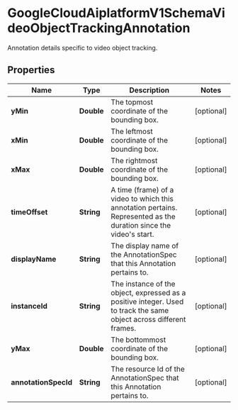 

# GoogleCloudAiplatformV1SchemaVideoObjectTrackingAnnotation

Annotation details specific to video object tracking.

## Properties

| Name | Type | Description | Notes |
|------------ | ------------- | ------------- | -------------|
|**yMin** | **Double** | The topmost coordinate of the bounding box. |  [optional] |
|**xMin** | **Double** | The leftmost coordinate of the bounding box. |  [optional] |
|**xMax** | **Double** | The rightmost coordinate of the bounding box. |  [optional] |
|**timeOffset** | **String** | A time (frame) of a video to which this annotation pertains. Represented as the duration since the video&#39;s start. |  [optional] |
|**displayName** | **String** | The display name of the AnnotationSpec that this Annotation pertains to. |  [optional] |
|**instanceId** | **String** | The instance of the object, expressed as a positive integer. Used to track the same object across different frames. |  [optional] |
|**yMax** | **Double** | The bottommost coordinate of the bounding box. |  [optional] |
|**annotationSpecId** | **String** | The resource Id of the AnnotationSpec that this Annotation pertains to. |  [optional] |



